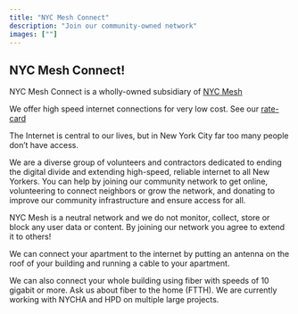 ```yaml
---
title: "NYC Mesh Connect"
description: "Join our community-owned network"
images: [""]
---
```


## NYC Mesh Connect! 

NYC Mesh Connect is a wholly-owned subsidiary of [NYC Mesh](https://nycmesh.net)

We offer high speed internet connections for very low cost. See our [rate-card](/rate-card)

The Internet is central to our lives, but in New York City far too many people don’t have access.

We are a diverse group of volunteers and contractors dedicated to ending the digital divide and extending  high-speed, reliable internet to all New Yorkers. You can help by joining our community network to get online, volunteering to connect neighbors or grow the network, and donating to improve our community infrastructure and ensure access for all.

NYC Mesh is a neutral network and we do not monitor, collect, store or block any user data or content. By joining our network you agree to extend it to others!

We can connect your apartment to the internet by putting an antenna on the roof of your building and running a cable to your apartment.

We can also connect your whole building using fiber with speeds of 10 gigabit or more. Ask us about fiber to the home (FTTH). We are currently working with NYCHA and HPD on multiple large projects.
